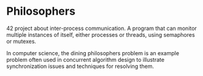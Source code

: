 # Philosophers

42 project about inter-process communication. A program that can monitor multiple instances of itself, either processes or threads, using semaphores or mutexes.

In computer science, the dining philosophers problem is an example problem often used in concurrent algorithm design to illustrate synchronization issues and techniques for resolving them.
